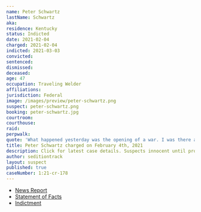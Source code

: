 ```yaml
---
name: Peter Schwartz
lastName: Schwartz
aka:
residence: Kentucky
status: Indicted
date: 2021-02-04
charged: 2021-02-04
indicted: 2021-03-03
convicted: 
sentenced: 
dismissed: 
deceased:
age: 47
occupation: Traveling Welder
affiliations:
jurisdiction: Federal
image: /images/preview/peter-schwartz.png
suspect: peter-schwartz.png
booking: peter-schwartz.jpg
courtroom:
courthouse:
raid:
perpwalk:
quote: 'What happened yesterday was the opening of a war. I was there and whether people will acknowledge it or not we are now at war.'
title: Peter Schwartz charged on February 4th, 2021
description: Click for latest case details. Suspects innocent until proven guilty.
author: seditiontrack
layout: suspect
published: true
caseNumber: 1:21-cr-178
---
```

- [News Report](https://www.post-gazette.com/news/crime-courts/2021/02/04/peter-schwartz-us-capitol-riots-arrest-uniontown-kentucky/stories/202102040169)
- [Statement of Facts](https://www.justice.gov/usao-dc/case-multi-defendant/file/1364696/download)
- [Indictment](https://www.justice.gov/usao-dc/case-multi-defendant/file/1377791/download)
